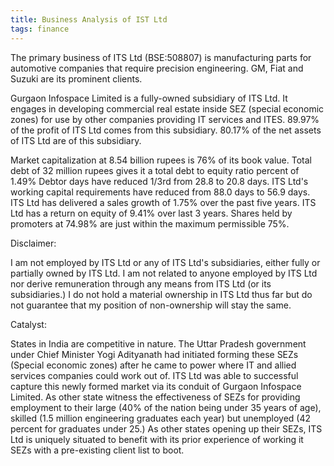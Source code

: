 ```yaml
---
title: Business Analysis of IST Ltd
tags: finance
---
```


The primary business of ITS Ltd (BSE:508807) is manufacturing parts for automotive companies that require precision engineering.
GM, Fiat and Suzuki are its prominent clients.

Gurgaon Infospace Limited is a fully-owned subsidiary of ITS Ltd.
It engages in developing commercial real estate inside SEZ (special economic zones) for use by other companies providing IT services and ITES.
89.97% of the profit of ITS Ltd comes from this subsidiary.
80.17% of the net assets of ITS Ltd are of this subsidiary.

Market capitalization at 8.54 billion rupees is 76% of its book value.
Total debt of 32 million rupees gives it a total debt to equity ratio percent of 1.49%
Debtor days have reduced 1/3rd from 28.8 to 20.8 days.
ITS Ltd's working capital requirements have reduced from 88.0 days to 56.9 days.
ITS Ltd has delivered a sales growth of 1.75% over the past five years.
ITS Ltd has a return on equity of 9.41% over last 3 years.
Shares held by promoters at 74.98% are just within the maximum permissible 75%.

Disclaimer:

I am not employed by ITS Ltd or any of ITS Ltd's subsidiaries, either fully or partially owned by ITS Ltd.
I am not related to anyone employed by ITS Ltd nor derive remuneration through any means from ITS Ltd (or its subsidiaries.)
I do not hold a material ownership in ITS Ltd thus far but do not guarantee that my position of non-ownership will stay the same.

Catalyst:

States in India are competitive in nature. The Uttar Pradesh government under Chief Minister Yogi Adityanath had initiated forming these SEZs (Special economic zones) after he came to power where IT and allied services companies could work out of. ITS Ltd was able to successful capture this newly formed market via its conduit of Gurgaon Infospace Limited. As other state witness the effectiveness of SEZs for providing employment to their large (40% of the nation being under 35 years of age), skilled (1.5 million engineering graduates each year) but unemployed (42 percent for graduates under 25.)
As other states opening up their SEZs, ITS Ltd is uniquely situated to benefit with its prior experience of working it SEZs with a pre-existing client list to boot. 
